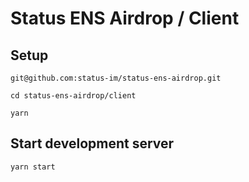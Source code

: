 # Status ENS Airdrop / Client

## Setup

`git@github.com:status-im/status-ens-airdrop.git`

`cd status-ens-airdrop/client`

`yarn`

## Start development server

`yarn start`
